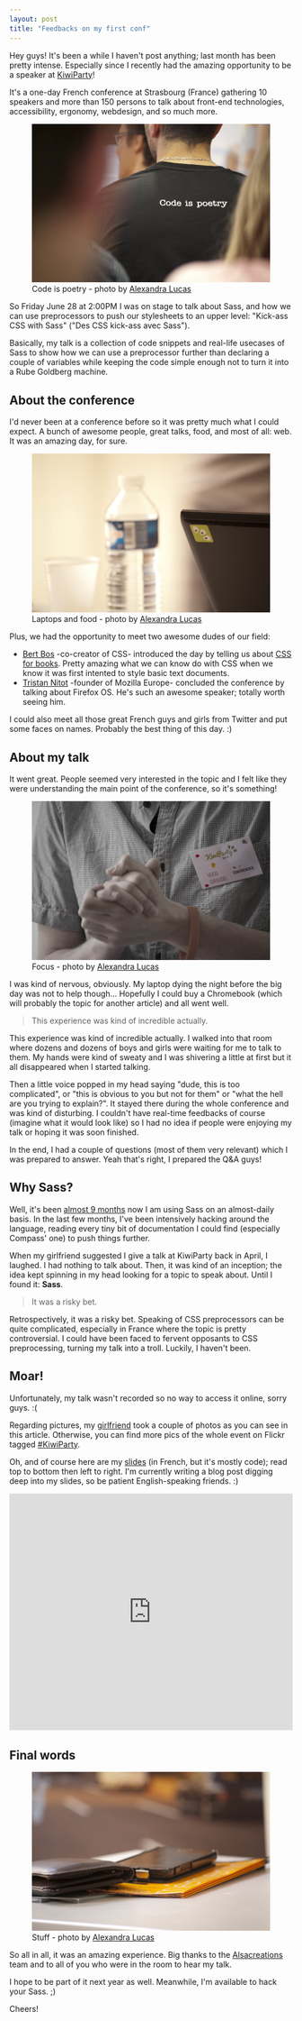 ```yaml
---
layout: post
title: "Feedbacks on my first conf"
---
```


Hey guys! It's been a while I haven't post anything; last month has been pretty intense. Especially since I recently had the amazing opportunity to be a speaker at [KiwiParty](http://kiwiparty.fr)!

It's a one-day French conference at Strasbourg (France) gathering 10 speakers and more than 150 persons to talk about front-end technologies, accessibility, ergonomy, webdesign, and so much more.

<figure class="figure">
<img src="/images/feedbacks-kiwiparty__code-is-poetry.jpg" alt="">
<figcaption>Code is poetry - photo by <a href="http://alexandralucas.com">Alexandra Lucas</a></figcaption>
</figure>

So Friday June 28 at 2:00PM I was on stage to talk about Sass, and how we can use preprocessors to push our stylesheets to an upper level: "Kick-ass CSS with Sass" ("Des CSS kick-ass avec Sass").

Basically, my talk is a collection of code snippets and real-life usecases of Sass to show how we can use a preprocessor further than declaring a couple of variables while keeping the code simple enough not to turn it into a Rube Goldberg machine.

## About the conference

I'd never been at a conference before so it was pretty much what I could expect. A bunch of awesome people, great talks, food, and most of all: web. It was an amazing day, for sure.

<figure class="figure">
<img src="/images/feedbacks-kiwiparty__laptops-and-food.jpg" alt="">
<figcaption>Laptops and food - photo by <a href="http://alexandralucas.com">Alexandra Lucas</a></figcaption>
</figure>

Plus, we had the opportunity to meet two awesome dudes of our field:

* [Bert Bos](http://en.wikipedia.org/wiki/Bert_Bos) -co-creator of CSS- introduced the day by telling us about [CSS for books](http://www.w3.org/Talks/2013/0628-CSS-Strasbourg/). Pretty amazing what we can know do with CSS when we know it was first intented to style basic text documents.
* [Tristan Nitot](http://twitter.com/nitot) -founder of Mozilla Europe- concluded the conference by talking about Firefox OS. He's such an awesome speaker; totally worth seeing him.

I could also meet all those great French guys and girls from Twitter and put some faces on names. Probably the best thing of this day. :)

## About my talk

It went great. People seemed very interested in the topic and I felt like they were understanding the main point of the conference, so it's something!

<figure class="figure">
<img src="/images/feedbacks-kiwiparty__hugo-giraudel.jpg" alt="">
<figcaption>Focus - photo by <a href="http://alexandralucas.com">Alexandra Lucas</a></figcaption>
</figure>

I was kind of nervous, obviously. My laptop dying the night before the big day was not to help though... Hopefully I could buy a Chromebook (which will probably the topic for another article) and all went well.

<blockquote class="pull-quote--right">This experience was kind of incredible actually.</blockquote>

This experience was kind of incredible actually. I walked into that room where dozens and dozens of boys and girls were waiting for me to talk to them. My hands were kind of sweaty and I was shivering a little at first but it all disappeared when I started talking.

Then a little voice popped in my head saying "dude, this is too complicated", or "this is obvious to you but not for them" or "what the hell are you trying to explain?". It stayed there during the whole conference and was kind of disturbing. I couldn't have real-time feedbacks of course (imagine what it would look like) so I had no idea if people were enjoying my talk or hoping it was soon finished.

In the end, I had a couple of questions (most of them very relevant) which I was prepared to answer. Yeah that's right, I prepared the Q&A guys! 

## Why Sass?

Well, it's been [almost 9 months](http://hugogiraudel.com/2012/11/13/less-to-sass/) now I am using Sass on an almost-daily basis. In the last few months, I've been intensively hacking around the language, reading every tiny bit of documentation I could find (especially Compass' one) to push things further.

When my girlfriend suggested I give a talk at KiwiParty back in April, I laughed. I had nothing to talk about. Then, it was kind of an inception; the idea kept spinning in my head looking for a topic to speak about. Until I found it: **Sass**.

<blockquote class="pull-quote--right">It was a risky bet.</blockquote>

Retrospectively, it was a risky bet. Speaking of CSS preprocessors can be quite complicated, especially in France where the topic is pretty controversial. I could have been faced to fervent opposants to CSS preprocessing, turning my talk into a troll. Luckily, I haven't been. 

## Moar!

Unfortunately, my talk wasn't recorded so no way to access it online, sorry guys. :(

Regarding pictures, my [girlfriend](http://alexandralucas.com) took a couple of photos as you can see in this article. Otherwise, you can find more pics of the whole event on Flickr tagged [#KiwiParty](http://www.flickr.com/search/?q=kiwiparty).

Oh, and of course here are my [slides](http://slid.es/hugogiraudel/css-kick-ass-avec-sass/) (in French, but it's mostly code); read top to bottom then left to right. I'm currently writing a blog post digging deep into my slides, so be patient English-speaking friends. :)

<iframe src="http://slid.es/hugogiraudel/css-kick-ass-avec-sass/embed" width="100%" height="420" scrolling="no" frameborder="0" webkitallowfullscreen mozallowfullscreen allowfullscreen></iframe>

## Final words

<figure class="figure--right">
<img src="/images/feedbacks-kiwiparty__stuff.jpg" alt="">
<figcaption>Stuff - photo by <a href="http://alexandralucas.com">Alexandra Lucas</a></figcaption>
</figure>

So all in all, it was an amazing experience. Big thanks to the [Alsacreations](http://alsacreations.fr/) team and to all of you who were in the room to hear my talk.

I hope to be part of it next year as well. Meanwhile, I'm available to hack your Sass.&nbsp;;)

Cheers!
